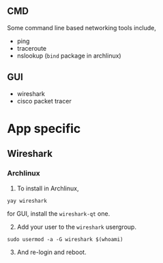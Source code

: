 
## CMD 
Some command line based networking tools include,
- ping
- traceroute
- nslookup (`bind` package in archlinux)

## GUI
- wireshark
- cisco packet tracer 

# App specific

## Wireshark

### Archlinux

1. To install in Archlinux,
```shell
yay wireshark
```
for GUI, install the `wireshark-qt` one.

2. Add your user to the `wireshark` usergroup.
```shell
sudo usermod -a -G wireshark $(whoami)
```

3. And re-login and reboot.